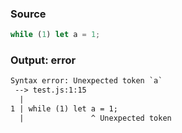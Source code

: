 ### Source
```js
while (1) let a = 1;
```

### Output: error
```txt
Syntax error: Unexpected token `a`
 --> test.js:1:15
  |
1 | while (1) let a = 1;
  |               ^ Unexpected token
```
